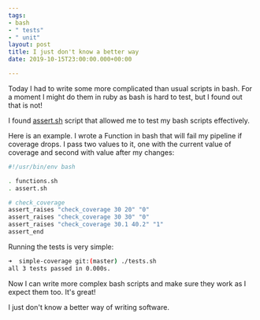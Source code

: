 ```yaml
---
tags:
- bash
- " tests"
- " unit"
layout: post
title: I just don't know a better way
date: 2019-10-15T23:00:00.000+00:00

---
```

Today I had to write some more complicated than usual scripts in bash. For a moment I might do them in ruby as bash is hard to test, but I found out that is not!

I found [assert.sh](https://github.com/lehmannro/assert.sh "assert.sh") script that allowed me to test my bash scripts effectively.

Here is an example. I wrote a
Function in bash that will fail my pipeline if coverage drops. I pass two values to it, one with the current value of coverage and second with value after my changes:

```bash
#!/usr/bin/env bash

. functions.sh
. assert.sh

# check_coverage
assert_raises "check_coverage 30 20" "0"
assert_raises "check_coverage 30 30" "0"
assert_raises "check_coverage 30.1 40.2" "1"
assert_end
```

Running the tests is very simple:

```bash 
➜  simple-coverage git:(master) ./tests.sh 
all 3 tests passed in 0.000s.
```

Now I can write more complex bash scripts and make sure they work as I expect them too. It's great!

I just don't know a better way of writing software. 